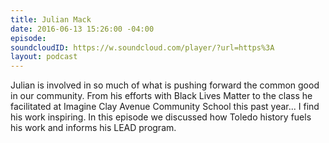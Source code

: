 ```yaml
---
title: Julian Mack
date: 2016-06-13 15:26:00 -04:00
episode: 
soundcloudID: https://w.soundcloud.com/player/?url=https%3A
layout: podcast
---
```


Julian is involved in so much of what is pushing forward the common good in our community. From his efforts with Black Lives Matter to the class he facilitated at Imagine Clay Avenue Community School this past year... I find his work inspiring. In this episode we discussed how Toledo history fuels his work and informs his LEAD program.
